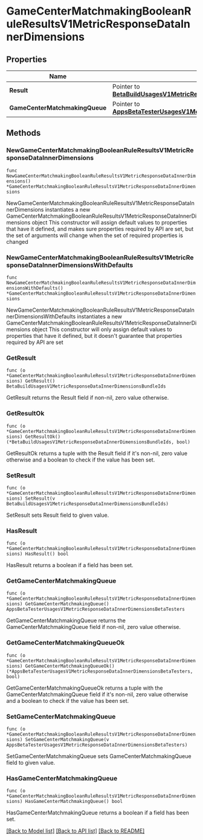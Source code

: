 # GameCenterMatchmakingBooleanRuleResultsV1MetricResponseDataInnerDimensions

## Properties

Name | Type | Description | Notes
------------ | ------------- | ------------- | -------------
**Result** | Pointer to [**BetaBuildUsagesV1MetricResponseDataInnerDimensionsBundleIds**](BetaBuildUsagesV1MetricResponseDataInnerDimensionsBundleIds.md) |  | [optional] 
**GameCenterMatchmakingQueue** | Pointer to [**AppsBetaTesterUsagesV1MetricResponseDataInnerDimensionsBetaTesters**](AppsBetaTesterUsagesV1MetricResponseDataInnerDimensionsBetaTesters.md) |  | [optional] 

## Methods

### NewGameCenterMatchmakingBooleanRuleResultsV1MetricResponseDataInnerDimensions

`func NewGameCenterMatchmakingBooleanRuleResultsV1MetricResponseDataInnerDimensions() *GameCenterMatchmakingBooleanRuleResultsV1MetricResponseDataInnerDimensions`

NewGameCenterMatchmakingBooleanRuleResultsV1MetricResponseDataInnerDimensions instantiates a new GameCenterMatchmakingBooleanRuleResultsV1MetricResponseDataInnerDimensions object
This constructor will assign default values to properties that have it defined,
and makes sure properties required by API are set, but the set of arguments
will change when the set of required properties is changed

### NewGameCenterMatchmakingBooleanRuleResultsV1MetricResponseDataInnerDimensionsWithDefaults

`func NewGameCenterMatchmakingBooleanRuleResultsV1MetricResponseDataInnerDimensionsWithDefaults() *GameCenterMatchmakingBooleanRuleResultsV1MetricResponseDataInnerDimensions`

NewGameCenterMatchmakingBooleanRuleResultsV1MetricResponseDataInnerDimensionsWithDefaults instantiates a new GameCenterMatchmakingBooleanRuleResultsV1MetricResponseDataInnerDimensions object
This constructor will only assign default values to properties that have it defined,
but it doesn't guarantee that properties required by API are set

### GetResult

`func (o *GameCenterMatchmakingBooleanRuleResultsV1MetricResponseDataInnerDimensions) GetResult() BetaBuildUsagesV1MetricResponseDataInnerDimensionsBundleIds`

GetResult returns the Result field if non-nil, zero value otherwise.

### GetResultOk

`func (o *GameCenterMatchmakingBooleanRuleResultsV1MetricResponseDataInnerDimensions) GetResultOk() (*BetaBuildUsagesV1MetricResponseDataInnerDimensionsBundleIds, bool)`

GetResultOk returns a tuple with the Result field if it's non-nil, zero value otherwise
and a boolean to check if the value has been set.

### SetResult

`func (o *GameCenterMatchmakingBooleanRuleResultsV1MetricResponseDataInnerDimensions) SetResult(v BetaBuildUsagesV1MetricResponseDataInnerDimensionsBundleIds)`

SetResult sets Result field to given value.

### HasResult

`func (o *GameCenterMatchmakingBooleanRuleResultsV1MetricResponseDataInnerDimensions) HasResult() bool`

HasResult returns a boolean if a field has been set.

### GetGameCenterMatchmakingQueue

`func (o *GameCenterMatchmakingBooleanRuleResultsV1MetricResponseDataInnerDimensions) GetGameCenterMatchmakingQueue() AppsBetaTesterUsagesV1MetricResponseDataInnerDimensionsBetaTesters`

GetGameCenterMatchmakingQueue returns the GameCenterMatchmakingQueue field if non-nil, zero value otherwise.

### GetGameCenterMatchmakingQueueOk

`func (o *GameCenterMatchmakingBooleanRuleResultsV1MetricResponseDataInnerDimensions) GetGameCenterMatchmakingQueueOk() (*AppsBetaTesterUsagesV1MetricResponseDataInnerDimensionsBetaTesters, bool)`

GetGameCenterMatchmakingQueueOk returns a tuple with the GameCenterMatchmakingQueue field if it's non-nil, zero value otherwise
and a boolean to check if the value has been set.

### SetGameCenterMatchmakingQueue

`func (o *GameCenterMatchmakingBooleanRuleResultsV1MetricResponseDataInnerDimensions) SetGameCenterMatchmakingQueue(v AppsBetaTesterUsagesV1MetricResponseDataInnerDimensionsBetaTesters)`

SetGameCenterMatchmakingQueue sets GameCenterMatchmakingQueue field to given value.

### HasGameCenterMatchmakingQueue

`func (o *GameCenterMatchmakingBooleanRuleResultsV1MetricResponseDataInnerDimensions) HasGameCenterMatchmakingQueue() bool`

HasGameCenterMatchmakingQueue returns a boolean if a field has been set.


[[Back to Model list]](../README.md#documentation-for-models) [[Back to API list]](../README.md#documentation-for-api-endpoints) [[Back to README]](../README.md)


